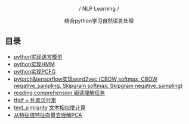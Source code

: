 <p align="center"> / NLP Learning / </p>

<p align="center">结合python学习自然语言处理</p>

## 目录

- [python实现语言模型](https://github.com/SeanLee97/nlp_learning/tree/master/language_model) 
- [python实现HMM](https://github.com/SeanLee97/nlp_learning/tree/master/hmm) 
- [python实现PCFG](https://github.com/SeanLee97/nlp_learning/tree/master/pcfg)
- [pytorch&tensorflow实现word2vec (CBOW softmax, CBOW negative_sampling, Skipgram softmax, Skipgram negative_sampling)](https://github.com/SeanLee97/nlp_learning/tree/master/word2vec)
- [reading comprehension 阅读理解任务](https://github.com/SeanLee97/nlp_learning/tree/master/reading_comprehension)
- [tfidf + 朴素贝叶斯](https://seanlee97.github.io/2018/08/25/%E4%B8%BA%E6%9C%B4%E7%B4%A0%E8%B4%9D%E5%8F%B6%E6%96%AF%E5%8A%A0%E5%85%A5TF-IDF%E7%89%B9%E5%BE%81/)
- [text_similarity 文本相似度计算]()
- [从特征值特征向量去理解PCA](https://seanlee97.github.io/2018/03/29/%E4%BB%8E%E7%89%B9%E5%BE%81%E5%80%BC%E7%89%B9%E5%BE%81%E5%90%91%E9%87%8F%E5%8E%BB%E7%90%86%E8%A7%A3PCA/)
